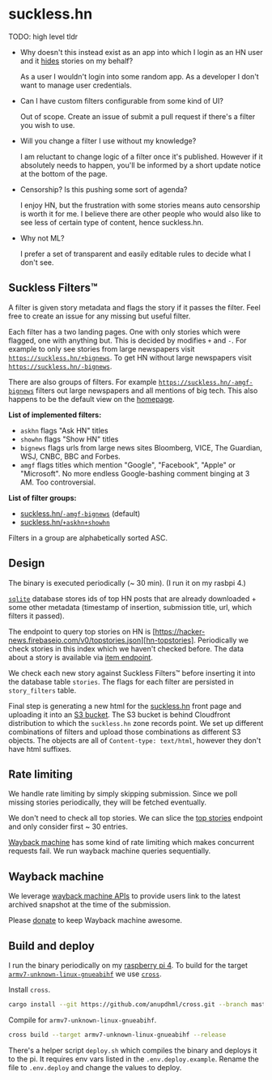 # suckless.hn
TODO: high level tldr

* Why doesn't this instead exist as an app into which I login as an HN user and it [hides][hn-hide-story] stories on my behalf?

    As a user I wouldn't login into some random app. As a developer I don't want to manage user credentials.

* Can I have custom filters configurable from some kind of UI?

    Out of scope. Create an issue of submit a pull request if there's a filter you wish to use.

* Will you change a filter I use without my knowledge?

    I am reluctant to change logic of a filter once it's published. However if it absolutely needs to happen, you'll be informed by a short update notice at the bottom of the page.

* Censorship? Is this pushing some sort of agenda?

    I enjoy HN, but the frustration with some stories means auto censorship is worth it for me. I believe there are other people who would also like to see less of certain type of content, hence suckless.hn.

* Why not ML?

    I prefer a set of transparent and easily editable rules to decide what I don't see.

## Suckless Filters™
A filter is given story metadata and flags the story if it passes the filter. Feel free to create an issue for any missing but useful filter.

Each filter has a two landing pages. One with only stories which were flagged, one with anything but. This is decided by modifies `+` and `-`. For example to only see stories from large newspapers visit [`https://suckless.hn/+bignews`](https://suckless.hn/+bignews). To get HN without large newspapers visit [`https://suckless.hn/-bignews`](https://suckless.hn/-bignews).

There are also groups of filters. For example [`https://suckless.hn/-amgf-bignews`](https://suckless.hn/-amgf-bignews) filters out large newspapers and all mentions of big tech. This also happens to be the default view on the [homepage][homepage].

**List of implemented filters:**
* `askhn` flags "Ask HN" titles
* `showhn` flags "Show HN" titles
* `bignews` flags urls from large news sites Bloomberg, VICE, The Guardian, WSJ, CNBC, BBC and Forbes.
* `amgf` flags titles which mention "Google", "Facebook", "Apple" or "Microsoft". No more endless Google-bashing comment binging at 3 AM. Too controversial.

**List of filter groups:**
* [suckless.hn/`-amgf-bignews`](https://suckless.hn/-amgf-bignews) (default)
* [suckless.hn/`+askhn+showhn`](https://suckless.hn/+askhn+showhn)

Filters in a group are alphabetically sorted ASC.

## Design
The binary is executed periodically (~ 30 min). (I run it on my rasbpi 4.)

[`sqlite`][sqlite] database stores ids of top HN posts that are already downloaded + some other metadata (timestamp of insertion, submission title, url, which filters it passed).

The endpoint to query top stories on HN is [https://hacker-news.firebaseio.com/v0/topstories.json][hn-topstories]. Periodically we check stories in this index which we haven't checked before. The data about a story is available via [item endpoint][hn-item].

We check each new story against Suckless Filters™ before inserting it into the database table `stories`. The flags for each filter are persisted in `story_filters` table.

Final step is generating a new html for the [suckless.hn][suckless-hn] front page and uploading it into an [S3 bucket][s3-upload]. The S3 bucket is behind Cloudfront distribution to which the `suckless.hn` zone records point. We set up different combinations of filters and upload those combinations as different S3 objects. The objects are all of `Content-type: text/html`, however they don't have html suffixes.

## Rate limiting
We handle rate limiting by simply skipping submission. Since we poll missing stories periodically, they will be fetched eventually.

We don't need to check all top stories. We can slice the [top stories][hn-topstories] endpoint and only consider first ~ 30 entries.

[Wayback machine](#wayback-machine) has some kind of rate limiting which makes concurrent requests fail. We run wayback machine queries sequentially.

## Wayback machine
We leverage [wayback machine APIs][wayback-machine-api] to provide users link to the latest archived snapshot at the time of the submission.

Please [donate][wayback-donate] to keep Wayback machine awesome.

## Build and deploy
I run the binary periodically on my [raspberry pi 4][pi-4]. To build for the target [`armv7-unknown-linux-gnueabihf`][pi-target] we use [`cross`][cross].

Install `cross`.

```bash
cargo install --git https://github.com/anupdhml/cross.git --branch master
```

Compile for `armv7-unknown-linux-gnueabihf`.

```bash
cross build --target armv7-unknown-linux-gnueabihf --release
```

There's a helper script `deploy.sh` which compiles the binary and deploys it to the pi. It requires env vars listed in the `.env.deploy.example`. Rename the file to `.env.deploy` and change the values to deploy.

<!-- References -->
[homepage]: https://suckless.hn
[pi-4]: https://www.raspberrypi.org/products/raspberry-pi-4-model-b
[pi-target]: https://chacin.dev/blog/cross-compiling-rust-for-the-raspberry-pi
[cross]: https://github.com/rust-embedded/cross
[sqlite]: https://github.com/rusqlite/rusqlite
[hn-topstories]: https://github.com/HackerNews/API#new-top-and-best-stories
[hn-item]: https://github.com/HackerNews/API#items
[suckless-hn]: https://suckless.hn
[wayback-machine-api]: https://archive.org/help/wayback_api.php
[wayback-donate]: https://archive.org/donate
[hn-hide-story]: https://news.ycombinator.com/item?id=5225884
[s3-upload]: https://durch.github.io/rust-s3/s3/bucket/struct.Bucket.html#method.put_object_with_content_type
